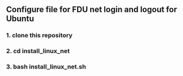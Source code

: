 ## Configure file for FDU net login and logout for Ubuntu ##

### 1. clone this repository ###

### 2. cd install_linux_net ###

### 3. bash install_linux_net.sh ###
